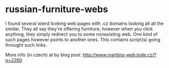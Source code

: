 # russian-furniture-webs

I found several wierd looking web pages with .cz domains looking all all the similar. They all say they're offering furniture, however when you click anything, they simply redirect you to some nonexisting web. One kind of such pages however points to another ones. This contains script(s) going throught such links.

More info (in czech) at by blog post: http://www.martlins-web.tode.cz/?p=2260 
